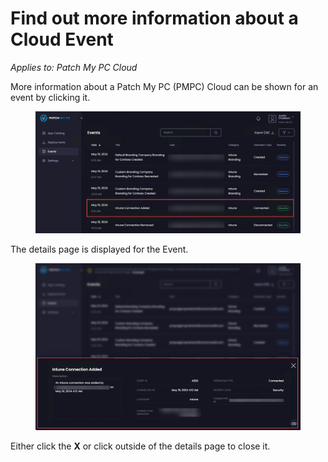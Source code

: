 # Find out more information about a Cloud Event

_Applies to: Patch My PC Cloud_

More information about a Patch My PC (PMPC) Cloud can be shown for an event by clicking it.

<figure><img src="/_images/gitbook/image%20%28815%29.png" alt="Click the event you want more information about"><figcaption></figcaption></figure>

The details page is displayed for the Event.

<figure><img src="/_images/gitbook/image%20%28817%29.png" alt="Details page for the Event "><figcaption></figcaption></figure>

Either click the **X** or click outside of the details page to close it.
